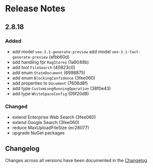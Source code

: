 # Release Notes

## 2.8.18

### Added

- add model `veo-3.1-generate-preview` add model `veo-3.1-fast-generate-preview` (afbb60d)
- add handling fpr `RagStores` (1a9049b)
- add tool `FileSearch` (40823c0)
- add enum `StateDocument` (6998875)
- add enum `BlockingConfidence` (3fee060)
- add properties to `Document` (7606d8f)
- add type `CustomLongRunningOperation` (38f0e43)
- add type `WhiteSpaceConfig` (09f20d8)

### Changed

- extend Enterprise Web Search (3fee060)
- extend Google Search (3fee060)
- reduce MaxUploadFileSize (ec28077)
- upgrade NuGet packages

## Changelog

Changes across all versions have been documented in the [Changelog](CHANGELOG.md).

